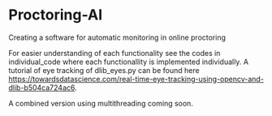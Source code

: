 # Proctoring-AI
Creating a software for automatic monitoring in online proctoring

For easier understanding of each functionality see the codes in individual_code where each functionallity is implemented individually.
A tutorial of eye tracking of dlib_eyes.py can be found here https://towardsdatascience.com/real-time-eye-tracking-using-opencv-and-dlib-b504ca724ac6.

A combined version using multithreading coming soon.
